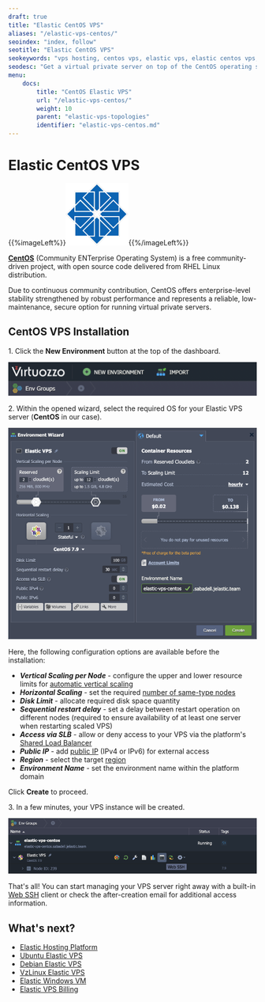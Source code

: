 ```yaml
---
draft: true
title: "Elastic CentOS VPS"
aliases: "/elastic-vps-centos/"
seoindex: "index, follow"
seotitle: "Elastic CentOS VPS"
seokeywords: "vps hosting, centos vps, elastic vps, elastic centos vps, centos vps installation, centos server, centos private server, centos virtual private server, create centos vps"
seodesc: "Get a virtual private server on top of the CentOS operating system in a few minutes. Utilize full root permissions and a powerful dashboard for managing your elastic server."
menu:
    docs:
        title: "CentOS Elastic VPS"
        url: "/elastic-vps-centos/"
        weight: 10
        parent: "elastic-vps-topologies"
        identifier: "elastic-vps-centos.md"
---
```


# Elastic CentOS VPS

{{%imageLeft%}}![CentOS VPS logo](01-centos-vps-logo.png){{%/imageLeft%}}

**[CentOS](https://www.centos.org/)** (Community ENTerprise Operating System) is a free community-driven project, with open source code delivered from RHEL Linux distribution.

Due to continuous community contribution, CentOS offers enterprise-level stability strengthened by robust performance and represents a reliable, low-maintenance, secure option for running virtual private servers.

## CentOS VPS Installation

1\. Click the **New Environment** button at the top of the dashboard.

![new environment button](02-new-environment-button.png)

2\. Within the opened wizard, select the required OS for your Elastic VPS server (**CentOS** in our case).

![CentOS VPS wizard](03-centos-vps-wizard.png)

Here, the following configuration options are available before the installation:

- ***Vertical Scaling per Node*** - configure the upper and lower resource limits for [automatic vertical scaling](/automatic-vertical-scaling/)
- ***Horizontal Scaling*** - set the required [number of same-type nodes](/horizontal-scaling/)
- ***Disk Limit*** - allocate required disk space quantity
- ***Sequential restart delay*** - set a delay between restart operation on different nodes (required to ensure availability of at least one server when restarting scaled VPS) 
- ***Access via SLB*** - allow or deny access to your VPS via the platform's [Shared Load Balancer](/shared-load-balancer/#deny-access-via-shared-load-balancer)
- ***Public IP*** - add [public IP](/public-ip/) (IPv4 or IPv6) for external access
- ***Region*** - select the target [region](/environment-regions/)
- ***Environment Name*** - set the environment name within the platform domain

Click **Create** to proceed.

3\. In a few minutes, your VPS instance will be created.

![CentOS VPS dashboard](04-centos-vps-dashboard.png)

That's all! You can start managing your VPS server right away with a built-in [Web SSH](/web-ssh-client/) client or check the after-creation email for additional access information.


## What's next?

- [Elastic Hosting Platform](/virtuozzo-elastic-hosting-platform/)
- [Ubuntu Elastic VPS](/elastic-vps-ubuntu/)
- [Debian Elastic VPS](/elastic-vps-debian/)
- [VzLinux Elastic VPS](/elastic-vps-vzlinux/)
- [Elastic Windows VM](/elastic-windows-vm/)
- [Elastic VPS Billing](/elastic-vps-billing/)